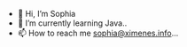 - 👋 Hi, I’m Sophia
- 🌱 I’m currently learning Java..
- 📫 How to reach me sophia@ximenes.info...

<!---
SophiaMel/SophiaMel is a ✨ special ✨ repository because its `README.md` (this file) appears on your GitHub profile.
You can click the Preview link to take a look at your changes.
--->
